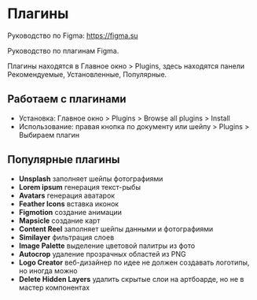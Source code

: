 # Плагины
Руководство по Figma: https://figma.su

Руководство по плагинам Figma.

Плагины находятся в Главное окно > Plugins, здесь находятся панели Рекомендуемые, Установленные, Популярные.

## Работаем с плагинами
* Установка: Главное окно > Plugins > Browse all plugins > Install
* Использование: правая кнопка по документу или шейпу > Plugins > Выбираем плагин

## Популярные плагины
- **Unsplash** заполняет шейпы фотографиями
- **Lorem ipsum** генерация текст-рыбы
- **Avatars** генерация аватарок
- **Feather Icons** вставка иконок
- **Figmotion** создание анимации
- **Mapsicle** создание карт
- **Content Reel** заполняет шейпы данными и фотографиями
- **Similayer** фильтрация слоев
- **Image Palette** выделение цветовой палитры из фото
- **Autocrop** удаление прозрачных областей из PNG
- **Logo Creator** веб-дизайнер по идее не должен создавать логотипы, но иногда можно
- **Delete Hidden Layers** удалить скрытые слои на артбоарде, но не в мастер компонентах